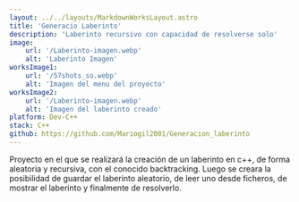 ```yaml
---
layout: ../../layouts/MarkdownWorksLayout.astro
title: 'Generacio Laberinto'
description: 'Laberinto recursivo con capacidad de resolverse solo'
image:
    url: '/Laberinto-imagen.webp'
    alt: 'Laberinto Imagen'
worksImage1:
    url: '/57shots_so.webp'
    alt: 'Imagen del menu del proyecto'
worksImage2:
    url: '/Laberinto-imagen.webp'
    alt: 'Imagen del laberinto creado'
platform: Dev-C++
stack: C++
github: https://github.com/Mariogil2001/Generacion_laberinto
---
```


Proyecto en el que se realizará la creación de un laberinto en c++, de forma aleatoria y recursiva, con el conocido backtracking. Luego se creara la posibilidad de guardar el laberinto aleatorio, de leer uno desde ficheros, de mostrar el laberinto y finalmente de resolverlo.
